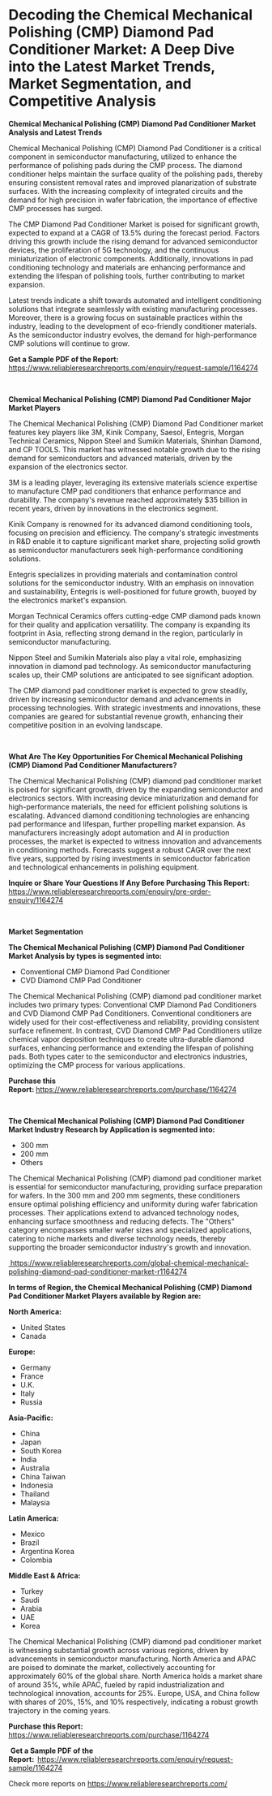 <p><h1>Decoding the Chemical Mechanical Polishing (CMP) Diamond Pad Conditioner Market: A Deep Dive into the Latest Market Trends, Market Segmentation, and Competitive Analysis</h1></p><p><strong>Chemical Mechanical Polishing (CMP) Diamond Pad Conditioner Market Analysis and Latest Trends</strong></p>
<p><p>Chemical Mechanical Polishing (CMP) Diamond Pad Conditioner is a critical component in semiconductor manufacturing, utilized to enhance the performance of polishing pads during the CMP process. The diamond conditioner helps maintain the surface quality of the polishing pads, thereby ensuring consistent removal rates and improved planarization of substrate surfaces. With the increasing complexity of integrated circuits and the demand for high precision in wafer fabrication, the importance of effective CMP processes has surged.</p><p>The CMP Diamond Pad Conditioner Market is poised for significant growth, expected to expand at a CAGR of 13.5% during the forecast period. Factors driving this growth include the rising demand for advanced semiconductor devices, the proliferation of 5G technology, and the continuous miniaturization of electronic components. Additionally, innovations in pad conditioning technology and materials are enhancing performance and extending the lifespan of polishing tools, further contributing to market expansion. </p><p>Latest trends indicate a shift towards automated and intelligent conditioning solutions that integrate seamlessly with existing manufacturing processes. Moreover, there is a growing focus on sustainable practices within the industry, leading to the development of eco-friendly conditioner materials. As the semiconductor industry evolves, the demand for high-performance CMP solutions will continue to grow.</p></p>
<p><strong>Get a Sample PDF of the Report:&nbsp;</strong> <a href="https://www.reliableresearchreports.com/enquiry/request-sample/1164274?utm_campaign=2203&utm_medium=2&utm_source=Github&utm_content=ia&utm_term=06042025&utm_id=chemical-mechanical-polishing-cmp-diamond-pad-conditioner">https://www.reliableresearchreports.com/enquiry/request-sample/1164274</a></p>
<p>&nbsp;</p>
<p><strong>Chemical Mechanical Polishing (CMP) Diamond Pad Conditioner Major Market Players</strong></p>
<p><p>The Chemical Mechanical Polishing (CMP) Diamond Pad Conditioner market features key players like 3M, Kinik Company, Saesol, Entegris, Morgan Technical Ceramics, Nippon Steel and Sumikin Materials, Shinhan Diamond, and CP TOOLS. This market has witnessed notable growth due to the rising demand for semiconductors and advanced materials, driven by the expansion of the electronics sector.</p><p>3M is a leading player, leveraging its extensive materials science expertise to manufacture CMP pad conditioners that enhance performance and durability. The company's revenue reached approximately $35 billion in recent years, driven by innovations in the electronics segment.</p><p>Kinik Company is renowned for its advanced diamond conditioning tools, focusing on precision and efficiency. The company's strategic investments in R&D enable it to capture significant market share, projecting solid growth as semiconductor manufacturers seek high-performance conditioning solutions.</p><p>Entegris specializes in providing materials and contamination control solutions for the semiconductor industry. With an emphasis on innovation and sustainability, Entegris is well-positioned for future growth, buoyed by the electronics market's expansion.</p><p>Morgan Technical Ceramics offers cutting-edge CMP diamond pads known for their quality and application versatility. The company is expanding its footprint in Asia, reflecting strong demand in the region, particularly in semiconductor manufacturing.</p><p>Nippon Steel and Sumikin Materials also play a vital role, emphasizing innovation in diamond pad technology. As semiconductor manufacturing scales up, their CMP solutions are anticipated to see significant adoption.</p><p>The CMP diamond pad conditioner market is expected to grow steadily, driven by increasing semiconductor demand and advancements in processing technologies. With strategic investments and innovations, these companies are geared for substantial revenue growth, enhancing their competitive position in an evolving landscape.</p></p>
<p>&nbsp;</p>
<p><strong>What Are The Key Opportunities For Chemical Mechanical Polishing (CMP) Diamond Pad Conditioner Manufacturers?</strong></p>
<p><p>The Chemical Mechanical Polishing (CMP) diamond pad conditioner market is poised for significant growth, driven by the expanding semiconductor and electronics sectors. With increasing device miniaturization and demand for high-performance materials, the need for efficient polishing solutions is escalating. Advanced diamond conditioning technologies are enhancing pad performance and lifespan, further propelling market expansion. As manufacturers increasingly adopt automation and AI in production processes, the market is expected to witness innovation and advancements in conditioning methods. Forecasts suggest a robust CAGR over the next five years, supported by rising investments in semiconductor fabrication and technological enhancements in polishing equipment.</p></p>
<p><strong>Inquire or Share Your Questions If Any Before Purchasing This Report:</strong> <a href="https://www.reliableresearchreports.com/enquiry/pre-order-enquiry/1164274?utm_campaign=2203&utm_medium=2&utm_source=Github&utm_content=ia&utm_term=06042025&utm_id=chemical-mechanical-polishing-cmp-diamond-pad-conditioner">https://www.reliableresearchreports.com/enquiry/pre-order-enquiry/1164274</a></p>
<p>&nbsp;</p>
<p><strong>Market Segmentation</strong></p>
<p><strong>The Chemical Mechanical Polishing (CMP) Diamond Pad Conditioner Market Analysis by types is segmented into:</strong></p>
<p><ul><li>Conventional CMP Diamond Pad Conditioner</li><li>CVD Diamond CMP Pad Conditioner</li></ul></p>
<p><p>The Chemical Mechanical Polishing (CMP) diamond pad conditioner market includes two primary types: Conventional CMP Diamond Pad Conditioners and CVD Diamond CMP Pad Conditioners. Conventional conditioners are widely used for their cost-effectiveness and reliability, providing consistent surface refinement. In contrast, CVD Diamond CMP Pad Conditioners utilize chemical vapor deposition techniques to create ultra-durable diamond surfaces, enhancing performance and extending the lifespan of polishing pads. Both types cater to the semiconductor and electronics industries, optimizing the CMP process for various applications.</p></p>
<p><strong>Purchase this Report:&nbsp;</strong><a href="https://www.reliableresearchreports.com/purchase/1164274?utm_campaign=2203&utm_medium=2&utm_source=Github&utm_content=ia&utm_term=06042025&utm_id=chemical-mechanical-polishing-cmp-diamond-pad-conditioner">https://www.reliableresearchreports.com/purchase/1164274</a></p>
<p>&nbsp;</p>
<p><strong>The Chemical Mechanical Polishing (CMP) Diamond Pad Conditioner Market Industry Research by Application is segmented into:</strong></p>
<p><ul><li>300 mm</li><li>200 mm</li><li>Others</li></ul></p>
<p><p>The Chemical Mechanical Polishing (CMP) diamond pad conditioner market is essential for semiconductor manufacturing, providing surface preparation for wafers. In the 300 mm and 200 mm segments, these conditioners ensure optimal polishing efficiency and uniformity during wafer fabrication processes. Their applications extend to advanced technology nodes, enhancing surface smoothness and reducing defects. The "Others" category encompasses smaller wafer sizes and specialized applications, catering to niche markets and diverse technology needs, thereby supporting the broader semiconductor industry's growth and innovation.</p></p>
<p><a href="https://www.reliableresearchreports.com/global-chemical-mechanical-polishing-diamond-pad-conditioner-market-r1164274?utm_campaign=2203&utm_medium=2&utm_source=Github&utm_content=ia&utm_term=06042025&utm_id=chemical-mechanical-polishing-cmp-diamond-pad-conditioner">&nbsp;https://www.reliableresearchreports.com/global-chemical-mechanical-polishing-diamond-pad-conditioner-market-r1164274</a></p>
<p><strong>In terms of Region, the Chemical Mechanical Polishing (CMP) Diamond Pad Conditioner Market Players available by Region are:</strong></p>
<p>
    <p> <strong> North America: </strong>
        <ul>
            <li>United States</li>
            <li>Canada</li>
        </ul>
        </p> 
    <p> <strong> Europe: </strong>
        <ul>
            <li>Germany</li>
            <li>France</li>
            <li>U.K.</li>
            <li>Italy</li>
            <li>Russia</li>
        </ul>
        </p> 
    <p> <strong> Asia-Pacific: </strong>
        <ul>
            <li>China</li>
            <li>Japan</li>
            <li>South Korea</li>
            <li>India</li>
            <li>Australia</li>
            <li>China Taiwan</li>
            <li>Indonesia</li>
            <li>Thailand</li>
            <li>Malaysia</li>
        </ul>
        </p> 
    <p> <strong> Latin America: </strong>
        <ul>
            <li>Mexico</li>
            <li>Brazil</li>
            <li>Argentina Korea</li>
            <li>Colombia</li>
        </ul>
        </p> 
    <p> <strong> Middle East & Africa: </strong>
        <ul>
            <li>Turkey</li>
            <li>Saudi</li>
            <li>Arabia</li>
            <li>UAE</li>
            <li>Korea</li>
        </ul>
    </p>
    </p>
<p><p>The Chemical Mechanical Polishing (CMP) diamond pad conditioner market is witnessing substantial growth across various regions, driven by advancements in semiconductor manufacturing. North America and APAC are poised to dominate the market, collectively accounting for approximately 60% of the global share. North America holds a market share of around 35%, while APAC, fueled by rapid industrialization and technological innovation, accounts for 25%. Europe, USA, and China follow with shares of 20%, 15%, and 10% respectively, indicating a robust growth trajectory in the coming years.</p></p>
<p><strong>Purchase this Report: </strong><a href="https://www.reliableresearchreports.com/purchase/1164274?utm_campaign=2203&utm_medium=2&utm_source=Github&utm_content=ia&utm_term=06042025&utm_id=chemical-mechanical-polishing-cmp-diamond-pad-conditioner">https://www.reliableresearchreports.com/purchase/1164274</a></p>
<p>&nbsp;<strong>Get a Sample PDF of the Report:&nbsp;&nbsp;</strong><a href="https://www.reliableresearchreports.com/enquiry/request-sample/1164274?utm_campaign=2203&utm_medium=2&utm_source=Github&utm_content=ia&utm_term=06042025&utm_id=chemical-mechanical-polishing-cmp-diamond-pad-conditioner">https://www.reliableresearchreports.com/enquiry/request-sample/1164274</a></p>
<p><strong></strong></p>
<p>Check more reports on <a href="https://www.reliableresearchreports.com/?utm_campaign=2203&utm_medium=2&utm_source=Github&utm_content=ia&utm_term=06042025&utm_id=chemical-mechanical-polishing-cmp-diamond-pad-conditioner">https://www.reliableresearchreports.com/</a></p>